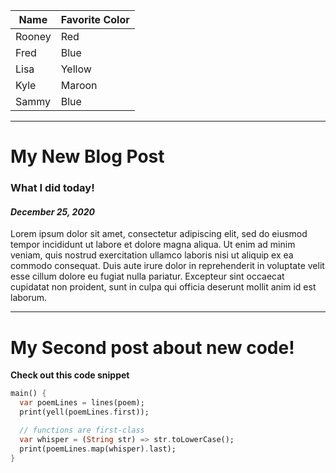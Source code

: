 Name  | Favorite Color
------------- | -------------
Rooney  | Red
Fred  | Blue
Lisa  | Yellow
Kyle  | Maroon
Sammy  | Blue
  
  ---

# My New Blog Post

### What I did today!
#### *December 25, 2020*
Lorem ipsum dolor sit amet, consectetur adipiscing elit, sed do eiusmod tempor incididunt ut labore et dolore magna aliqua. Ut enim ad minim veniam, quis nostrud exercitation ullamco laboris nisi ut aliquip ex ea commodo consequat. Duis aute irure dolor in reprehenderit in voluptate velit esse cillum dolore eu fugiat nulla pariatur. Excepteur sint occaecat cupidatat non proident, sunt in culpa qui officia deserunt mollit anim id est laborum.

---

# My Second post about new code!
**Check out this code snippet**

``` dart 
main() {
  var poemLines = lines(poem);
  print(yell(poemLines.first));

  // functions are first-class
  var whisper = (String str) => str.toLowerCase();
  print(poemLines.map(whisper).last);
}
```